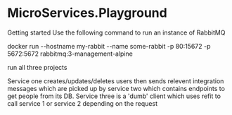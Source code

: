 # MicroServices.Playground
Getting started
Use the following command to run an instance of RabbitMQ

docker run --hostname my-rabbit --name some-rabbit -p 80:15672 -p 5672:5672 rabbitmq:3-management-alpine

run all three projects

Service one creates/updates/deletes users then sends relevent integration messages which are picked up by service two which contains endpoints to get people from its DB. Service three is a 'dumb' client which uses refit to call service 1 or service 2 depending on the request

